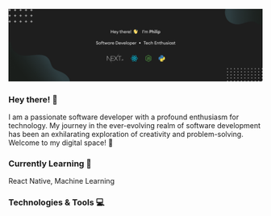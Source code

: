 [![Header](https://github.com/philipboen/philipboen/blob/main/banner.png?raw=true "Header")](https://github.com/philipboen)

### Hey there! 👋
I am a passionate software developer with a profound enthusiasm for technology. My journey in the ever-evolving realm of software development has been an exhilarating exploration of creativity and problem-solving.<br/>
Welcome to my digital space! 🚀

### Currently Learning 🌱
React Native, Machine Learning

### Technologies & Tools 💻
